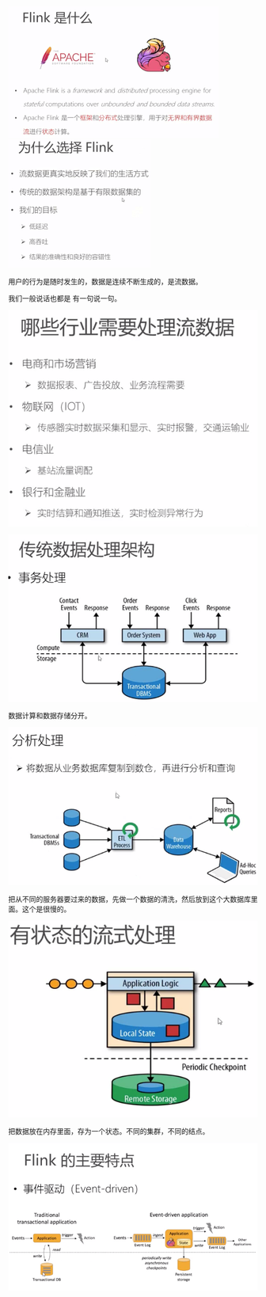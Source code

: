 <img src="Flink简介和理论.assets/image-20210316162016771.png" alt="image-20210316162016771" style="zoom:50%;" />

<img src="Flink简介和理论.assets/image-20210316162332819.png" alt="image-20210316162332819" style="zoom: 50%;" />

用户的行为是随时发生的，数据是连续不断生成的，是流数据。

我们一般说话也都是 有一句说一句。

![image-20210316162747751](Flink简介和理论.assets/image-20210316162747751.png)





![image-20210316162824518](Flink简介和理论.assets/image-20210316162824518.png)

数据计算和数据存储分开。

![image-20210316163039306](Flink简介和理论.assets/image-20210316163039306.png)

把从不同的服务器要过来的数据，先做一个数据的清洗，然后放到这个大数据库里面。这个是很慢的。

![image-20210316163238786](Flink简介和理论.assets/image-20210316163238786.png)

把数据放在内存里面，存为一个状态。不同的集群，不同的结点。



![image-20210316164930231](Flink简介和理论.assets/image-20210316164930231.png)









